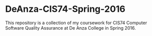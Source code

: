 # DeAnza-CIS74-Spring-2016
This repository is a collection of my coursework for CIS74 Computer Software Quality Assurance at De Anza College in Spring 2016. 
